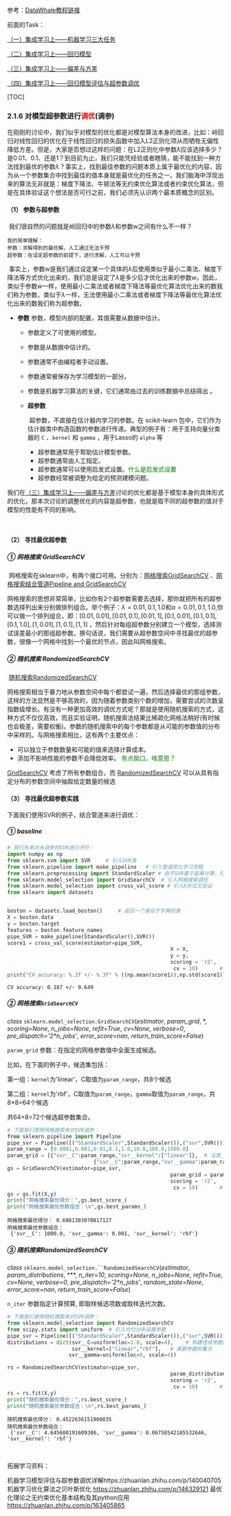 参考：[DataWhale教程链接](https://github.com/datawhalechina/team-learning-data-mining/tree/master/EnsembleLearning)



前面的Task：

[（一）集成学习上——机器学习三大任务](https://blog.csdn.net/youyoufengyuhan/article/details/114853640)

[（二）集成学习上——回归模型](https://blog.csdn.net/youyoufengyuhan/article/details/114994155)

[（三）集成学习上——偏差与方差](https://blog.csdn.net/youyoufengyuhan/article/details/115080030)

[（四）集成学习上——回归模型评估与超参数调优](https://blog.csdn.net/youyoufengyuhan/article/details/115136244)

[TOC]

### 2.1.6 对模型超参数进行<font color=red>调优</font>(调参)

​	在刚刚的讨论中，我们似乎对模型的优化都是对模型算法本身的改进，比如：岭回归对线性回归的优化在于线性回归的损失函数中加入L2正则化项从而牺牲无偏性降低方差。但是，大家是否想过这样的问题：在L2正则化中参数$\lambda$应该选择多少？是0.01、0.1、还是1？到目前为止，我们只能凭经验或者瞎猜，能不能找到一种方法找到最优的参数$\lambda$？事实上，找到最佳参数的问题本质上属于最优化的内容，因为从一个参数集合中找到最佳的值本身就是最优化的任务之一，我们脑海中浮现出来的算法无非就是：梯度下降法、牛顿法等无约束优化算法或者约束优化算法，但是在具体验证这个想法是否可行之前，我们必须先认识两个最本质概念的区别。                                     

#### （1） 参数与超参数

​	我们很自然的问题就是岭回归中的参数$\lambda$和参数$w$之间有什么不一样？

```
我的简单理解：
参数：求解得到的最优解，人工通过无法干预
超参数：在设定超参数的前提下，进行求解，人工可以干预
```

​	事实上，参数$w$是我们通过设定某一个具体的$\lambda$后使用类似于最小二乘法、梯度下降法等方式优化出来的，我们总是设定了$\lambda$是多少后才优化出来的参数$w$。因此，类似于参数$w$一样，使用最小二乘法或者梯度下降法等最优化算法优化出来的数我们称为参数，类似于$\lambda$一样，无法使用最小二乘法或者梯度下降法等最优化算法优化出来的数我们称为超参数。 

- **参数** 
  ​	参数，模型内部的配置，其值需要从数据中估计。

  - 参数定义了可使用的模型。                        
  - 参数是从数据中估计的。                       
  - 参数通常不由编程者手动设置。                     
  - 参数通常被保存为学习模型的一部分。                      
  - 参数是机器学习算法的关键，它们通常由过去的训练数据中总结得出 。                          

   - **超参数**

     ​	超参数，不直接在估计器内学习的参数。在 scikit-learn 包中，它们作为估计器类中构造函数的参数进行传递。典型的例子有：用于支持向量分类器的 `C` 、`kernel` 和 `gamma` ，用于Lasso的 `alpha` 等

     - 超参数通常用于帮助估计模型参数。
     - 超参数通常由人工指定。
     - 超参数通常可以使用启发式设置。<font color=green>什么是启发式设置</font>
     - 超参数经常被调整为给定的预测建模问题。                            

我们在[（三）集成学习上——偏差与方差](https://blog.csdn.net/youyoufengyuhan/article/details/115080030)讨论的优化都是基于模型本身的具体形式的优化，那本次讨论的调整优化的内容是超参数，也就是取不同的超参数的值对于模型的性能有不同的影响。   

​           

#### （2） 寻找最优超参数

##### ① 网格搜索 GridSearchCV              

​	网格搜索在sklearn中，有两个接口可用。分别为：[网格搜索GridSearchCV](https://scikit-learn.org/stable/modules/generated/sklearn.model_selection.GridSearchCV.html?highlight=gridsearchcv#sklearn.model_selection.GridSearchCV ) 、[网格搜索结合管道Pipeline and GridSearchCV](https://scikit-learn.org/stable/auto_examples/compose/plot_compare_reduction.html?highlight=gridsearchcv  )

​	网格搜索的思想非常简单，比如你有2个超参数需要去选择，那你就把所有的超参数选择列出来分别做排列组合。举个例子：$\lambda = 0.01,0.1,1.0$和$\alpha = 0.01,0.1,1.0$,你可以做一个排列组合，即：${[0.01,0.01],[0.01,0.1],[0.01,1],[0.1,0.01],[0.1,0.1],[0.1,1.0],[1,0.01],[1,0.1],[1,1]}$  ，然后针对每组超参数分别建立一个模型，选择测试误差最小的那组超参数。换句话说，我们需要从超参数空间中寻找最优的超参数，很像一个网格中找到一个最优的节点，因此叫网格搜索。 

##### ② 随机搜索 RandomizedSearchCV              

​	 [随机搜索RandomizedSearchCV](https://scikit-learn.org/stable/modules/generated/sklearn.model_selection.RandomizedSearchCV.html?highlight=randomizedsearchcv#sklearn.model_selection.RandomizedSearchCV ) 

​	网格搜索相当于暴力地从参数空间中每个都尝试一遍，然后选择最优的那组参数，这样的方法显然是不够高效的，因为随着参数类别个数的增加，需要尝试的次数呈指数级增长。有没有一种更加高效的调优方式呢？那就是使用随机搜索的方式，这种方式不仅仅高效，而且实验证明，随机搜索法结果比稀疏化网格法稍好(有时候也会极差，需要权衡)。参数的随机搜索中的每个参数都是从可能的参数值的分布中采样的。与网格搜索相比，这有两个主要优点：        

- 可以独立于参数数量和可能的值来选择计算成本。                 
- 添加不影响性能的参数不会降低效率。                      <font color=green>有点拗口，啥意思？</font>     



[GridSearchCV](https://scikit-learn.org/stable/modules/generated/sklearn.model_selection.GridSearchCV.html#sklearn.model_selection.GridSearchCV) 考虑了所有参数组合，而 [RandomizedSearchCV](https://scikit-learn.org/stable/modules/generated/sklearn.model_selection.RandomizedSearchCV.html#sklearn.model_selection.RandomizedSearchCV) 可以从具有指定分布的参数空间中抽取给定数量的候选

#### （3） 寻找最优超参数实践

下面我们使用SVR的例子，结合管道来进行调优：

##### ① baseline


```python
# 我们先来对未调参的SVR进行评价： 
import numpy as np
from sklearn.svm import SVR     # 引入SVR类
from sklearn.pipeline import make_pipeline   # 引入管道简化学习流程
from sklearn.preprocessing import StandardScaler # 由于SVR基于距离计算，引入对数据进行标准化的类
from sklearn.model_selection import GridSearchCV  # 引入网格搜索调优
from sklearn.model_selection import cross_val_score # 引入K折交叉验证
from sklearn import datasets


boston = datasets.load_boston()     # 返回一个类似于字典的类
X = boston.data
y = boston.target
features = boston.feature_names
pipe_SVR = make_pipeline(StandardScaler(),SVR())
score1 = cross_val_score(estimator=pipe_SVR,
                                                     X = X,
                                                     y = y,
                                                     scoring = 'r2',
                                                      cv = 10)       # 10折交叉验证
print("CV accuracy: %.3f +/- %.3f" % ((np.mean(score1)),np.std(score1)))
```

    CV accuracy: 0.187 +/- 0.649

##### ② 网格搜索`GridSearchCV`

*class* `sklearn.model_selection.GridSearchCV`(*estimator*, *param_grid*, *, *scoring=None*, *n_jobs=None*, *refit=True*, *cv=None*, *verbose=0*, *pre_dispatch='2\*n_jobs'*, *error_score=nan*, *return_train_score=False*)

`param_grid` 参数：在指定的网格参数值中全面生成候选。

比如，在下面的例子中，候选集包括：

第一组：`kernel`为'linear'，C取值为`param_range`，共8个候选

第二组：`kernel`为'rbf'，C取值为`param_range`，`gamma`取值为`param_range`，共8*8=64个候选

共64+8=72个候选超参数集合。

```python
# 下面我们使用网格搜索来对SVR调参：
from sklearn.pipeline import Pipeline
pipe_svr = Pipeline([("StandardScaler",StandardScaler()),("svr",SVR())])
param_range = [0.0001,0.001,0.01,0.1,1.0,10.0,100.0,1000.0]
param_grid = [{"svr__C":param_range,"svr__kernel":["linear"]},  # 注意__是指两个下划线，一个下划线会报错的
                            {"svr__C":param_range,"svr__gamma":param_range,"svr__kernel":["rbf"]}]
gs = GridSearchCV(estimator=pipe_svr,
                                                     param_grid = param_grid,
                                                     scoring = 'r2',
                                                      cv = 10)       # 10折交叉验证
gs = gs.fit(X,y)
print("网格搜索最优得分：",gs.best_score_)
print("网格搜索最优参数组合：\n",gs.best_params_)
```

    网格搜索最优得分： 0.6081303070817127
    网格搜索最优参数组合：
     {'svr__C': 1000.0, 'svr__gamma': 0.001, 'svr__kernel': 'rbf'}

##### ③ 随机搜索RandomizedSearchCV

*class* `sklearn.model_selection.``RandomizedSearchCV`(*estimator*, *param_distributions*, ***, *n_iter=10*, *scoring=None*, *n_jobs=None*, *refit=True*, *cv=None*, *verbose=0*, *pre_dispatch='2\*n_jobs'*, *random_state=None*, *error_score=nan*, *return_train_score=False*)

 `n_iter` 参数指定计算预算, 即取样候选项数或取样迭代次数。

```python
# 下面我们使用随机搜索来对SVR调参：
from sklearn.model_selection import RandomizedSearchCV
from scipy.stats import uniform  # 引入均匀分布设置参数
pipe_svr = Pipeline([("StandardScaler",StandardScaler()),("svr",SVR())])
distributions = dict(svr__C=uniform(loc=1.0, scale=4),    # 构建连续参数的分布
                     svr__kernel=["linear","rbf"],   # 离散参数的集合
                    svr__gamma=uniform(loc=0, scale=4))

rs = RandomizedSearchCV(estimator=pipe_svr,
                                                     param_distributions = distributions,
                                                     scoring = 'r2',
                                                      cv = 10)       # 10折交叉验证
rs = rs.fit(X,y)
print("随机搜索最优得分：",rs.best_score_)
print("随机搜索最优参数组合：\n",rs.best_params_)
```

    随机搜索最优得分： 0.4522636151908035
    随机搜索最优参数组合：
     {'svr__C': 4.645600191609386, 'svr__gamma': 0.06758542185532646, 'svr__kernel': 'rbf'}


​	

拓展学习资料：

机器学习模型评估与超参数调优详解https://zhuanlan.zhihu.com/p/140040705
机器学习优化算法之贝叶斯优化 https://zhuanlan.zhihu.com/p/146329121 
最优化理论之无约束优化基本结构及其python应用 https://zhuanlan.zhihu.com/p/163405865
